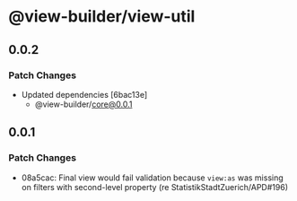 # @view-builder/view-util

## 0.0.2

### Patch Changes

- Updated dependencies [6bac13e]
  - @view-builder/core@0.0.1

## 0.0.1

### Patch Changes

- 08a5cac: Final view would fail validation because `view:as` was missing on filters with second-level property (re StatistikStadtZuerich/APD#196)
